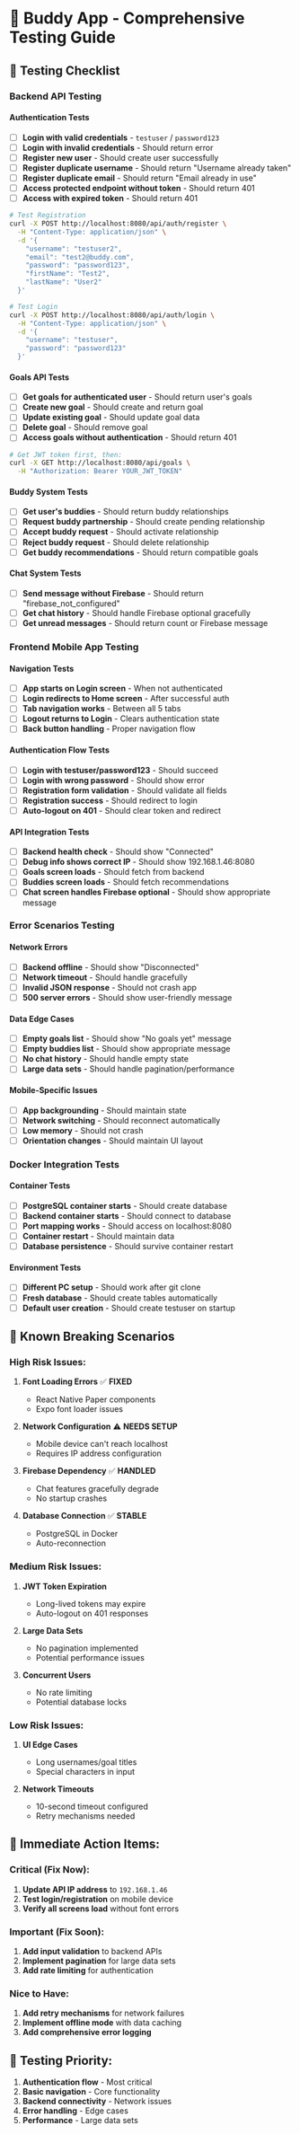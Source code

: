 # 🧪 Buddy App - Comprehensive Testing Guide

## 🎯 **Testing Checklist**

### **Backend API Testing**

#### **Authentication Tests**
- [ ] **Login with valid credentials** - `testuser` / `password123`
- [ ] **Login with invalid credentials** - Should return error
- [ ] **Register new user** - Should create user successfully
- [ ] **Register duplicate username** - Should return "Username already taken"
- [ ] **Register duplicate email** - Should return "Email already in use"
- [ ] **Access protected endpoint without token** - Should return 401
- [ ] **Access with expired token** - Should return 401

```bash
# Test Registration
curl -X POST http://localhost:8080/api/auth/register \
  -H "Content-Type: application/json" \
  -d '{
    "username": "testuser2",
    "email": "test2@buddy.com",
    "password": "password123",
    "firstName": "Test2",
    "lastName": "User2"
  }'

# Test Login
curl -X POST http://localhost:8080/api/auth/login \
  -H "Content-Type: application/json" \
  -d '{
    "username": "testuser",
    "password": "password123"
  }'
```

#### **Goals API Tests**
- [ ] **Get goals for authenticated user** - Should return user's goals
- [ ] **Create new goal** - Should create and return goal
- [ ] **Update existing goal** - Should update goal data
- [ ] **Delete goal** - Should remove goal
- [ ] **Access goals without authentication** - Should return 401

```bash
# Get JWT token first, then:
curl -X GET http://localhost:8080/api/goals \
  -H "Authorization: Bearer YOUR_JWT_TOKEN"
```

#### **Buddy System Tests**
- [ ] **Get user's buddies** - Should return buddy relationships
- [ ] **Request buddy partnership** - Should create pending relationship
- [ ] **Accept buddy request** - Should activate relationship
- [ ] **Reject buddy request** - Should delete relationship
- [ ] **Get buddy recommendations** - Should return compatible goals

#### **Chat System Tests**
- [ ] **Send message without Firebase** - Should return "firebase_not_configured"
- [ ] **Get chat history** - Should handle Firebase optional gracefully
- [ ] **Get unread messages** - Should return count or Firebase message

### **Frontend Mobile App Testing**

#### **Navigation Tests**
- [ ] **App starts on Login screen** - When not authenticated
- [ ] **Login redirects to Home screen** - After successful auth
- [ ] **Tab navigation works** - Between all 5 tabs
- [ ] **Logout returns to Login** - Clears authentication state
- [ ] **Back button handling** - Proper navigation flow

#### **Authentication Flow Tests**
- [ ] **Login with testuser/password123** - Should succeed
- [ ] **Login with wrong password** - Should show error
- [ ] **Registration form validation** - Should validate all fields
- [ ] **Registration success** - Should redirect to login
- [ ] **Auto-logout on 401** - Should clear token and redirect

#### **API Integration Tests**
- [ ] **Backend health check** - Should show "Connected"
- [ ] **Debug info shows correct IP** - Should show 192.168.1.46:8080
- [ ] **Goals screen loads** - Should fetch from backend
- [ ] **Buddies screen loads** - Should fetch recommendations
- [ ] **Chat screen handles Firebase optional** - Should show appropriate message

### **Error Scenarios Testing**

#### **Network Errors**
- [ ] **Backend offline** - Should show "Disconnected"
- [ ] **Network timeout** - Should handle gracefully
- [ ] **Invalid JSON response** - Should not crash app
- [ ] **500 server errors** - Should show user-friendly message

#### **Data Edge Cases**
- [ ] **Empty goals list** - Should show "No goals yet" message
- [ ] **Empty buddies list** - Should show appropriate message
- [ ] **No chat history** - Should handle empty state
- [ ] **Large data sets** - Should handle pagination/performance

#### **Mobile-Specific Issues**
- [ ] **App backgrounding** - Should maintain state
- [ ] **Network switching** - Should reconnect automatically
- [ ] **Low memory** - Should not crash
- [ ] **Orientation changes** - Should maintain UI layout

### **Docker Integration Tests**

#### **Container Tests**
- [ ] **PostgreSQL container starts** - Should create database
- [ ] **Backend container starts** - Should connect to database
- [ ] **Port mapping works** - Should access on localhost:8080
- [ ] **Container restart** - Should maintain data
- [ ] **Database persistence** - Should survive container restart

#### **Environment Tests**
- [ ] **Different PC setup** - Should work after git clone
- [ ] **Fresh database** - Should create tables automatically
- [ ] **Default user creation** - Should create testuser on startup

## 🚨 **Known Breaking Scenarios**

### **High Risk Issues:**

1. **Font Loading Errors** ✅ **FIXED**
   - React Native Paper components
   - Expo font loader issues

2. **Network Configuration** ⚠️ **NEEDS SETUP**
   - Mobile device can't reach localhost
   - Requires IP address configuration

3. **Firebase Dependency** ✅ **HANDLED**
   - Chat features gracefully degrade
   - No startup crashes

4. **Database Connection** ✅ **STABLE**
   - PostgreSQL in Docker
   - Auto-reconnection

### **Medium Risk Issues:**

1. **JWT Token Expiration**
   - Long-lived tokens may expire
   - Auto-logout on 401 responses

2. **Large Data Sets**
   - No pagination implemented
   - Potential performance issues

3. **Concurrent Users**
   - No rate limiting
   - Potential database locks

### **Low Risk Issues:**

1. **UI Edge Cases**
   - Long usernames/goal titles
   - Special characters in input

2. **Network Timeouts**
   - 10-second timeout configured
   - Retry mechanisms needed

## 🔧 **Immediate Action Items:**

### **Critical (Fix Now):**
1. **Update API IP address** to `192.168.1.46`
2. **Test login/registration** on mobile device
3. **Verify all screens load** without font errors

### **Important (Fix Soon):**
1. **Add input validation** to backend APIs
2. **Implement pagination** for large data sets
3. **Add rate limiting** for authentication

### **Nice to Have:**
1. **Add retry mechanisms** for network failures
2. **Implement offline mode** with data caching
3. **Add comprehensive error logging**

## 🎯 **Testing Priority:**

1. **Authentication flow** - Most critical
2. **Basic navigation** - Core functionality
3. **Backend connectivity** - Network issues
4. **Error handling** - Edge cases
5. **Performance** - Large data sets 